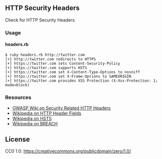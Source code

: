 ## HTTP Security Headers
Check for HTTP Security Headers.

### Usage
#### headers.rb
```
$ ruby headers.rb http://twitter.com
[+] http://twitter.com redirects to HTTPS
[+] https://twitter.com sets Content-Security-Policy
[+] https://twitter.com supports HSTS
[+] https://twitter.com set X-Content-Type-Options to nosniff
[+] https://twitter.com set X-Frame-Options to SAMEORIGIN
[+] https://twitter.com provides XSS Protection (X-Xss-Protection: 1; mode=block)
```

### Resources
  * [OWASP Wiki on Security Related HTTP Headers](https://www.owasp.org/index.php/List_of_useful_HTTP_headers)
  * [Wikipedia on HTTP Header Fields](https://en.wikipedia.org/wiki/List_of_HTTP_header_fields#Common_non-standard_response_fields)
  * [Wikipedia on HSTS](https://en.wikipedia.org/wiki/HTTP_Strict_Transport_Security)
  * [Wikipedia on BREACH](https://en.wikipedia.org/wiki/BREACH_(security_exploit))

## License
CC0 1.0: https://creativecommons.org/publicdomain/zero/1.0/
